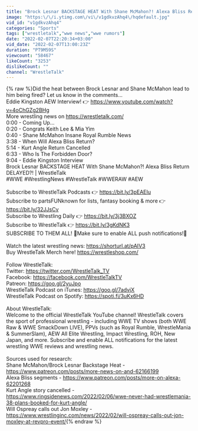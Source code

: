 ```yaml
---
title: "Brock Lesnar BACKSTAGE HEAT With Shane McMahon?! Alexa Bliss Return DELAYED?! | WrestleTalk"
image: "https:\/\/i.ytimg.com\/vi\/v1gdkvzAhq4\/hqdefault.jpg"
vid_id: "v1gdkvzAhq4"
categories: "Sports"
tags: ["wrestletalk","wwe news","wwe rumors"]
date: "2022-02-07T22:20:34+03:00"
vid_date: "2022-02-07T13:00:23Z"
duration: "PT9M59S"
viewcount: "58467"
likeCount: "3253"
dislikeCount: ""
channel: "WrestleTalk"
---
```

{% raw %}Did the heat between Brock Lesnar and Shane McMahon lead to him being fired? Let us know in the comments...<br />Eddie Kingston AEW Interview! 👉 <a rel="nofollow" target="blank" href="https://www.youtube.com/watch?v=4oChGZg2BHg">https://www.youtube.com/watch?v=4oChGZg2BHg</a><br />More wrestling news on <a rel="nofollow" target="blank" href="https://wrestletalk.com/">https://wrestletalk.com/</a><br />0:00 - Coming Up...<br />0:20 - Congrats Keith Lee &amp; Mia Yim<br />0:40 - Shane McMahon Insane Royal Rumble News<br />3:38 - When Will Alexa Bliss Return?<br />5:14 - Kurt Angle Return Cancelled<br />6:33 - Who Is The Forbidden Door?<br />9:04 - Eddie Kingston Interview<br />Brock Lesnar BACKSTAGE HEAT With Shane McMahon?! Alexa Bliss Return DELAYED?! | WrestleTalk<br />#WWE #WrestlingNews #WrestleTalk #WWERAW #AEW<br /><br />Subscribe to WrestleTalk Podcasts 👉  <a rel="nofollow" target="blank" href="https://bit.ly/3pEAEIu">https://bit.ly/3pEAEIu</a><br />Subscribe to partsFUNknown for lists, fantasy booking &amp; more 👉 <a rel="nofollow" target="blank" href="https://bit.ly/32JJsCv">https://bit.ly/32JJsCv</a><br />Subscribe to Wrestling Daily 👉 <a rel="nofollow" target="blank" href="https://bit.ly/3j3BXOZ">https://bit.ly/3j3BXOZ</a><br />Subscribe to WrestleTalk 👉 <a rel="nofollow" target="blank" href="https://bit.ly/3gKdNK3">https://bit.ly/3gKdNK3</a><br />SUBSCRIBE TO THEM ALL! 🔔Make sure to enable ALL push notifications!🔔<br /><br />Watch the latest wrestling news: <a rel="nofollow" target="blank" href="https://shorturl.at/pAIV3">https://shorturl.at/pAIV3</a><br />Buy WrestleTalk Merch here! <a rel="nofollow" target="blank" href="https://wrestleshop.com/">https://wrestleshop.com/</a> <br /><br />Follow WrestleTalk:<br />Twitter: <a rel="nofollow" target="blank" href="https://twitter.com/WrestleTalk_TV">https://twitter.com/WrestleTalk_TV</a><br />Facebook: <a rel="nofollow" target="blank" href="https://facebook.com/WrestleTalkTV">https://facebook.com/WrestleTalkTV</a><br />Patreon: <a rel="nofollow" target="blank" href="https://goo.gl/2yuJpo">https://goo.gl/2yuJpo</a><br />WrestleTalk Podcast on iTunes: <a rel="nofollow" target="blank" href="https://goo.gl/7advjX">https://goo.gl/7advjX</a><br />WrestleTalk Podcast on Spotify: <a rel="nofollow" target="blank" href="https://spoti.fi/3uKx6HD">https://spoti.fi/3uKx6HD</a><br /><br />About WrestleTalk:<br />Welcome to the official WrestleTalk YouTube channel! WrestleTalk covers the sport of professional wrestling - including WWE TV shows (both WWE Raw &amp; WWE SmackDown LIVE), PPVs (such as Royal Rumble, WrestleMania &amp; SummerSlam), AEW All Elite Wrestling, Impact Wrestling, ROH, New Japan, and more. Subscribe and enable ALL notifications for the latest wrestling WWE reviews and wrestling news.<br /><br />Sources used for research:<br />Shane McMahon/Brock Lesnar Backstage Heat - <a rel="nofollow" target="blank" href="https://www.patreon.com/posts/more-news-on-and-62166199">https://www.patreon.com/posts/more-news-on-and-62166199</a><br />Alexa Bliss segments - <a rel="nofollow" target="blank" href="https://www.patreon.com/posts/more-on-alexa-62201268">https://www.patreon.com/posts/more-on-alexa-62201268</a><br />Kurt Angle story cancelled - <a rel="nofollow" target="blank" href="https://www.ringsidenews.com/2022/02/06/wwe-never-had-wrestlemania-38-plans-booked-for-kurt-angle/">https://www.ringsidenews.com/2022/02/06/wwe-never-had-wrestlemania-38-plans-booked-for-kurt-angle/</a><br />Will Ospreay calls out Jon Moxley - <a rel="nofollow" target="blank" href="https://www.wrestlinginc.com/news/2022/02/will-ospreay-calls-out-jon-moxley-at-revpro-event/">https://www.wrestlinginc.com/news/2022/02/will-ospreay-calls-out-jon-moxley-at-revpro-event/</a>{% endraw %}
